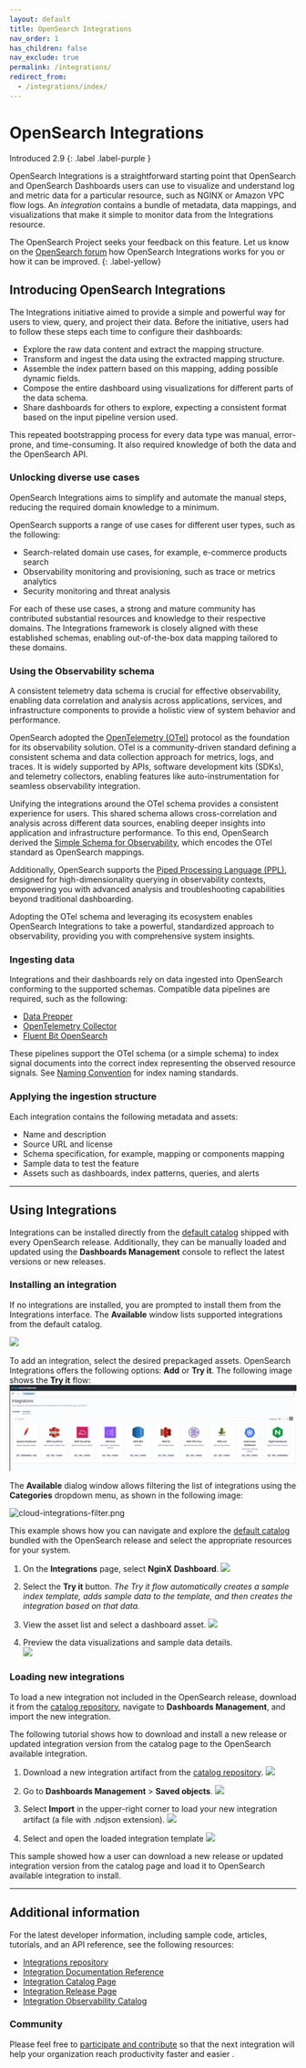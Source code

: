 ```yaml
---
layout: default
title: OpenSearch Integrations
nav_order: 1
has_children: false
nav_exclude: true
permalink: /integrations/
redirect_from:
  - /integrations/index/
---
```

# OpenSearch Integrations
Introduced 2.9
{: .label .label-purple }

OpenSearch Integrations is a straightforward starting point that OpenSearch and OpenSearch Dashboards users can use to visualize and understand log and metric data for a particular resource, such as NGINX or Amazon VPC flow logs. An _integration_ contains a bundle of metadata, data mappings, and visualizations that make it simple to monitor data from the Integrations resource.

The OpenSearch Project seeks your feedback on this feature. Let us know on the [OpenSearch forum](https://forum.opensearch.org/) how OpenSearch Integrations works for you or how it can be improved.
{: .label-yellow}

## Introducing OpenSearch Integrations

The Integrations initiative aimed to provide a simple and powerful way for users to view, query, and project their data. Before the initiative, users had to follow these steps each time to configure their dashboards:

* Explore the raw data content and extract the mapping structure.
* Transform and ingest the data using the extracted mapping structure. 
* Assemble the index pattern based on this mapping, adding possible dynamic fields. 
* Compose the entire dashboard using visualizations for different parts of the data schema.
* Share dashboards for others to explore, expecting a consistent format based on the input pipeline version used.

This repeated bootstrapping process for every data type was manual, error-prone, and time-consuming. It also required knowledge of both the data and the OpenSearch API.

### Unlocking diverse use cases

OpenSearch Integrations aims to simplify and automate the manual steps, reducing the required domain knowledge to a minimum.


OpenSearch supports a range of use cases for different user types, such as the following:
- Search-related domain use cases, for example, e-commerce products search
- Observability monitoring and provisioning, such as trace or metrics analytics
- Security monitoring and threat analysis

For each of these use cases, a strong and mature community has contributed substantial resources and knowledge to their respective domains. The Integrations framework is closely aligned with these established schemas, enabling out-of-the-box data mapping tailored to these domains.

### Using the Observability schema

A consistent telemetry data schema is crucial for effective observability, enabling data correlation and analysis across applications, services, and infrastructure components to provide a holistic view of system behavior and performance.

OpenSearch adopted the [OpenTelemetry (OTel)](https://opentelemetry.io/) protocol as the foundation for its observability solution. OTel is a community-driven standard defining a consistent schema and data collection approach for metrics, logs, and traces. It is widely supported by APIs, software development kits (SDKs), and telemetry collectors, enabling features like auto-instrumentation for seamless observability integration.

Unifying the integrations around the OTel schema provides a consistent experience for users. This shared schema allows cross-correlation and analysis across different data sources, enabling deeper insights into application and infrastructure performance. To this end, OpenSearch derived the [Simple Schema for Observability](https://github.com/opensearch-project/opensearch-catalog/tree/main/docs/schema/observability), which encodes the OTel standard as OpenSearch mappings.

Additionally, OpenSearch supports the [Piped Processing Language (PPL)](https://opensearch.org/docs/latest/search-plugins/sql/ppl/index/), designed for high-dimensionality querying in observability contexts, empowering you with advanced analysis and troubleshooting capabilities beyond traditional dashboarding.

Adopting the OTel schema and leveraging its ecosystem enables OpenSearch Integrations to take a powerful, standardized approach to observability, providing you with comprehensive system insights.

### Ingesting data

Integrations and their dashboards rely on data ingested into OpenSearch conforming to the supported schemas. Compatible data pipelines are required, such as the following:

- [Data Prepper](https://github.com/opensearch-project/data-prepper)
- [OpenTelemetry Collector](https://github.com/open-telemetry/opentelemetry-collector)
- [Fluent Bit OpenSearch](https://docs.fluentbit.io/manual/pipeline/outputs/opensearch)

These pipelines support the OTel schema (or a simple schema) to index signal documents into the correct index representing the observed resource signals. See [Naming Convention](https://github.com/opensearch-project/opensearch-catalog/blob/main/docs/schema/observability/Naming-convention.md) for index naming standards. 

### Applying the ingestion structure

Each integration contains the following metadata and assets:

* Name and description
* Source URL and license
* Schema specification, for example, mapping or components mapping
* Sample data to test the feature
* Assets such as dashboards, index patterns, queries, and alerts

---
## Using Integrations
Integrations can be installed directly from the [default catalog](https://github.com/opensearch-project/opensearch-catalog/blob/main/docs/integrations/Release.md) shipped with every OpenSearch release. Additionally, they can be manually loaded and updated using the **Dashboards Management** console to reflect the latest versions or new releases.


### Installing an integration 

If no integrations are installed, you are prompted to install them from the Integrations interface. The **Available** window lists supported integrations from the default catalog.
 
![]({{site.url}}{{site.baseurl}}/images/integrations/empty-installed-integrations.png)

To add an integration, select the desired prepackaged assets. OpenSearch Integrations offers the following options: **Add** or **Try it**. The following image shows the **Try it** flow:
![integrations-observability-catalog.png](/images/integrations/integrations-observability-catalog.png)

The **Available** dialog window allows filtering the list of integrations using the **Categories** dropdown menu, as shown in the following image:

![cloud-integrations-filter.png]({{site.url}}{{site.baseurl}}/images/integrations/cloud-integrations-filter.png)

This example shows how you can navigate and explore the [default catalog](https://github.com/opensearch-project/opensearch-catalog/blob/main/docs/integrations/Release.md) bundled with the OpenSearch release and select the appropriate resources for your system.

1. On the **Integrations** page, select **NginX Dashboard**.
![]({{site.url}}{{site.baseurl}}/images/integrations/nginx-integration.png)

2. Select the **Try it** button. _The Try it flow automatically creates a sample index template, adds sample data to the template, and then creates the integration based on that data._

3. View the asset list and select a dashboard asset.
![]({{site.url}}{{site.baseurl}}/images/integrations/nginx-installed-integration-assets.png)

4. Preview the data visualizations and sample data details.  
![]({{site.url}}{{site.baseurl}}/images/integrations/nginx-integration-dashboard.png)


### Loading new integrations

To load a new integration not included in the OpenSearch release, download it from the [catalog repository](https://github.com/opensearch-project/opensearch-catalog/blob/main/docs/integrations/Release.md), navigate to **Dashboards Management**, and import the new integration.

The following tutorial shows how to download and install a new release or updated integration version from the catalog page to the OpenSearch available integration.

1. Download a new integration artifact from the [catalog repository](https://github.com/opensearch-project/opensearch-catalog/blob/main/docs/integrations/Release.md).
   ![]({{site.url}}{{site.baseurl}}/images/integrations/integration-catalog-release-page.png)

2. Go to **Dashboards Management** > **Saved objects**.
   ![]({{site.url}}{{site.baseurl}}/images/integrations/import-saved-objects.png)

3. Select **Import** in the upper-right corner to load your new integration artifact (a file with .ndjson extension).
   ![]({{site.url}}{{site.baseurl}}/images/integrations/integration-import-file.png)

4) Select and open the loaded integration template
   ![]({{site.url}}{{site.baseurl}}/images/integrations/select-uploaded-integration.png)

This sample showed how a user can download a new release or updated integration version from the catalog page and load it to OpenSearch available integration to install.

***

## Additional information

For the latest developer information, including sample code, articles, tutorials, and an API reference, see the following resources:

- [Integrations repository](https://github.com/opensearch-project/opensearch-catalog)
- [Integration Documentation Reference](https://github.com/opensearch-project/opensearch-catalog/tree/main/docs/integrations)
- [Integration Catalog Page](https://htmlpreview.github.io/?https://github.com/opensearch-project/opensearch-catalog/blob/main/integrations/observability/catalog.html)
- [Integration Release Page](https://github.com/opensearch-project/opensearch-catalog/blob/main/docs/integrations/Release.md)
- [Integration Observability Catalog](https://github.com/opensearch-project/opensearch-catalog/tree/main/docs/schema/observability)


### Community
Please feel free to [participate and contribute](https://github.com/opensearch-project/dashboards-observability/issues/new?assignees=&labels=integration%2C+untriaged&projects=&template=integration_request.md&title=%5BIntegration%5D) so that the next integration will help your organization reach productivity faster and easier .
